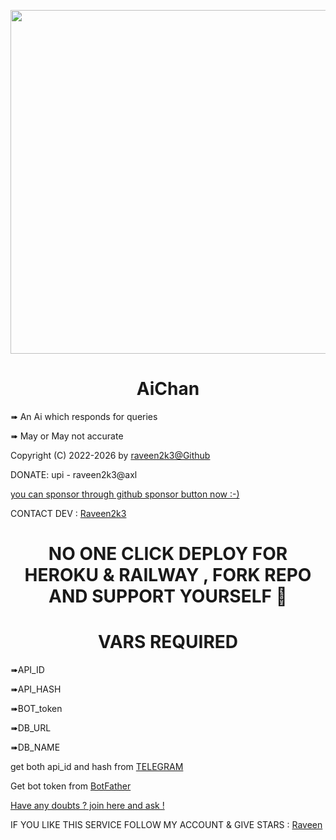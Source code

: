 <p align="center"><a href="https://t.me/BakaForum"><img src="https://image.myanimelist.net/ui/wsU6l_ESDA_gxeboYl6FTz6yNbsdA331ZKVRbyqleJTjwM9-x6i5hARsuxAzESQp1VCXP9wEmDBvSyzXwHrunq_A3HZukXD6uM6273fbPecSzJGM0ltKHQVLKJ8AdQt3cTXlivTt0z3vAiTGS4hyktYbyPn1m2tmW05Rs8vDI7Tt5vMisJmObtLoR67p54mH" width="550"></a></p> 

<h1 align="center">AiChan</h1>

<p> ➠ An Ai which responds for queries </p>
<p> ➠ May or May not accurate </p>

Copyright (C) 2022-2026 by <a href="https://github.com/raveen2k3">raveen2k3@Github</a>

DONATE: 
upi - raveen2k3@axl

<a href="https://github.com/sponsors/raveen2k3">you can sponsor through github sponsor button now :-)</a>


CONTACT DEV : <a href="https://t.me/raveen2k3">Raveen2k3</a>


<h1 align="center">NO ONE CLICK DEPLOY FOR HEROKU & RAILWAY , FORK REPO AND SUPPORT YOURSELF 🦖</h1>

<h1 align="center">VARS REQUIRED</h1>

<p>➠API_ID</p> 
<p>➠API_HASH</p>
<p>➠BOT_token</p>
<p>➠DB_URL</P>
<p>➠DB_NAME</P>



<p>get both api_id and hash from <a href="https://my.telegram.org/auth">TELEGRAM</a> </p>


<p> Get bot token from <a href="https://t.me/botfather">BotFather</a> </p>




<a href="https://t.me/BakaForum">Have any doubts ? join here and ask !</a>

IF YOU LIKE THIS SERVICE FOLLOW MY ACCOUNT & GIVE STARS : <a href="https://github.com/raveen2k3">Raveen</a>
